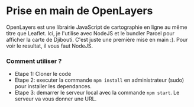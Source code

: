 # Prise en main de OpenLayers
OpenLayers est une librairie JavaScript de cartographie en ligne au même titre que Leaflet. Ici, je l'utilise avec NodeJS et le bundler Parcel pour afficher la carte de Djibouti. C'est juste une première mise en main :).
Pour voir le resultat, il vous faut NodeJS.
### Comment utiliser ?
- Etape 1: Cloner le code
- Etape 2: executer la commande `npm install` en administrateur (sudo) pour installer les dependances.
- Etape 3: demarrer le serveur local avec la commande `npm start`. Le serveur va vous donner une URL.
